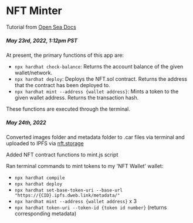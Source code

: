 # NFT Minter
Tutorial from [Open Sea Docs](https://docs.opensea.io/docs/creating-an-nft-contract)

##### May 23rd, 2022, 1:12pm PST

At present, the primary functions of this app are:
- `npx hardhat check-balance`: Returns the account balance of the given wallet/network.
- `npx hardhat deploy`: Deploys the NFT.sol contract. Returns the address that the contract has been deployed to.
- `npx hardhat mint --address {wallet address}`: Mints a token to the given wallet address. Returns the transaction hash.

These functions are executed through the terminal.

##### May 24th, 2022

Converted images folder and metadata folder to .car files via terminal and uploaded to IPFS via [nft.storage](https://nft.storage/)

Added NFT contract functions to mint.js script

Ran terminal commands to mint tokens to my 'NFT Wallet' wallet:
- `npx hardhat compile`
- `npx hardhat deploy`
- `npx hardhat set-base-token-uri --base-url "https://{CID}.ipfs.dweb.link/metadata/"`
- `npx hardhat mint --address {wallet address}` x 3
- `npx hardhat token-uri --token-id {token id number}` (returns corresponding metadata)